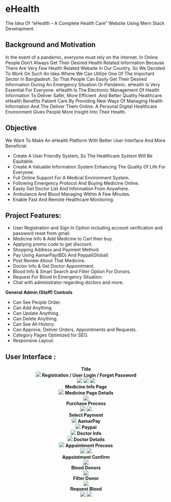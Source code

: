 # eHealth

The Idea Of “eHealth – A Complete Health Care” Website Using Mern Stack Development.

## Background and Motivation

In the event of a pandemic, everyone must rely on the internet. In Online People Don’t Always Get Their Desired Health Related Information Because There Are Very Few Health Related Website In Our Country. So We Decided To Work On Such An Idea Where We Can Utilize One Of The Important Sector In Bangladesh.
So That People Can Easily Get Their Desired Information During An Emergency Situation Or Pandemic. eHealth Is Very Essential For Everyone. eHealth Is The
Electronic Management Of Health Information To Deliver Safer, More Efficient ,And Better Quality Healthcare. eHealth Benefits Patient Care By Providing New
Ways Of Managing Health Information And The Deliver Them Online. A Personal Digital Healthcare Environment Gives People More Insight Into Their Health.

## Objective 
We Want To Make An eHealth Platform With Better User Interface And More
Beneficial.
- Create A User Friendly System, So The Healthcare System Will Be Equitable.
- Create A Valuable Information System Enhancing The Quality Of Life For
Everyone.
- Full Online Support For A Medical Environment System.
- Following Emergency Protocol And Buying Medicine Online.
- Easily Get Doctor List And Information From Anywhere.
- Ambulance And Blood Managing Within A Few Minutes.
- Enable Fast And Remote Healthcare Monitoring.

## Project Features:
- User Registration and Sign In Option including account verification and password reset from gmail.
- Medicine Info & Add Medicine to Cart then buy.
- Applying promo code to get discount.
- Shopping Address and Payment Method.
- Pay Using AamarPay(BD) And Paypal(Global)
- Post Review About That Medicine. 
- Doctor Info & Get Doctor Appointment.
- Blood Info & Smart Search and Filter Option For Donors.
- Request For Blood In Emergency Situation.
- Chat with administrator regarding doctors and more.
  
**General Admin (Staff) Controls** 
- Can See People Order.
- Can Add Anything.
- Can Update Anything.
- Can Delete Anything.
- Can See All History.
- Can Approve, Deliver Orders, Appointments and Requests.
- Category Pages Optimized for SEO.
- Responsive Layout.

## User Interface :
<p align="center">
  <b>Title</b><br>
    <img src="ss/title.JPG">
   <b> Registration / User Login / Forget Password</b><br>
    <img src="ss/login.jpg">
    <img src="ss/reg.jpg">
    <img src="ss/forget.jpg">
    <br><b> Medicine Info Page</b><br>
    <img src="ss/medicine_page.jpg">
    <b> Medicine Page Details</b><br>
    <img src="ss/medicine_details.jpg">
    <br><b> Purchase Process</b><br>
    <img src="ss/purchase 1.jpg">
    <img src="ss/purchase 2.jpg">
    <br><b> Select Payment</b><br>
    <img src="ss/select_payment.jpg">
    <b> AamarPay</b><br>
    <img src="ss/amarpay.jpg">
    <b> Paypal</b><br>
    <img src="ss/paypal.jpg">
    <b> Doctor Info</b><br>
    <img src="ss/doctorInfo.jpg">
    <b> Doctor Details</b><br>
    <img src="ss/doctordetails.jpg">
    <b> Appointment Process</b><br>
    <img src="ss/selectdate.jpg">
    <img src="ss/patientinfo.jpg">
    <br><b> Appointment Confirm</b><br>
    <img src="ss/appointment.jpg">
    <br><b> Blood Donors</b><br>
    <img src="ss/blooddonors.jpg">
    <br><b> Filter Donor</b><br>
    <img src="ss/filterdonor.jpg">
    <br><b> Request Blood</b><br>
    <img src="ss/request_form.jpg">
    <img src="ss/req_sumary.jpg">

</p>

